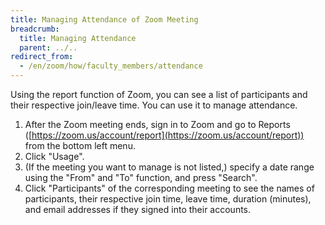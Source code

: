 ```yaml
---
title: Managing Attendance of Zoom Meeting
breadcrumb:
  title: Managing Attendance
  parent: ../..
redirect_from:
  - /en/zoom/how/faculty_members/attendance
---
```


Using the report function of Zoom, you can see a list of participants and their respective join/leave time. You can use it to manage attendance. 
1. After the Zoom meeting ends, sign in to Zoom and go to Reports ([https://zoom.us/account/report](https://zoom.us/account/report)) from the bottom left menu.
2. Click "Usage".
3. (If the meeting you want to manage is not listed,)  specify a date range using the "From" and "To" function, and press "Search".
4. Click "Participants" of the corresponding meeting to see the names of participants, their respective join time, leave time, duration (minutes), and email addresses if they signed into their accounts.

